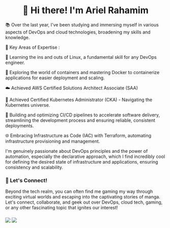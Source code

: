 <div align="center">
  <h1>👋 Hi there! I'm Ariel Rahamim</h1>
</div>
📚 Over the last year, I've been studying and immersing myself in various aspects of DevOps and cloud technologies, broadening my skills and knowledge.</p>
  
  🔧 Key Areas of Expertise : 

🐧 Learning the ins and outs of Linux, a fundamental skill for any DevOps engineer.

🐳 Exploring the world of containers and mastering Docker to containerize applications for easier deployment and scaling.

☁️ Achieved AWS Certified Solutions Architect Associate (SAA)

🚀 Achieved Certified Kubernetes Administrator (CKA) - Navigating the Kubernetes universe.

🔄 Building and optimizing CI/CD pipelines to accelerate software delivery, streamlining the development process and ensuring reliable, consistent deployments.

🌐 Embracing Infrastructure as Code (IAC) with Terraform, automating infrastructure provisioning and management.
  
I'm genuinely passionate about DevOps principles and the power of automation, especially the declarative approach, which I find incredibly cool for defining the desired state of infrastructure and applications, ensuring consistency and scalability.</p>
  
  <h3>🌟 Let's Connect!</h3>
  <p>Beyond the tech realm, you can often find me gaming my way through exciting virtual worlds and escaping into the captivating stories of manga. Let's connect, collaborate, and geek out over DevOps, cloud tech, gaming, or any other fascinating topic that ignites our interest!</p>

  <h3></h3>
  <a href="https://www.linkedin.com/in/ariel-rahamim/"><img src="https://img.icons8.com/fluent/48/000000/linkedin.png"/></a>
  <a href="mailto:rahamimariel@gmail.com"><img src="https://img.icons8.com/fluent/48/000000/email.png"/></a>
</div>
